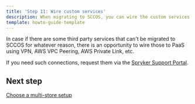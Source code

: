 ```yaml
---
title: 'Step 11: Wire custom services'
description: When migrating to SCCOS, you can wire the custom services. 
template: howto-guide-template
---
```


In case if there are some third party services that can't be migrated to SCCOS for whatever reason, there is an opportunity to wire those to PaaS using VPN, AWS VPC Peering, AWS Private Link, etc.

If you need such connections, request them via the [Spryker Support Portal](https://support.spryker.com/). 

## Next step

[Choose a multi-store setup](/docs/scos/dev/migration-concepts/migrate-to-sccos/step-12-choose-a-multi-store-setup.html)